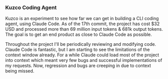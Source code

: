 ### Kuzco Coding Agent

Kuzco is an experiment to see how far we can get in building a CLI coding agent, using Claude Code. As of the 17th commit, the project has cost $32 USD and processed more than 69 million input tokens & 681k output tokens. The goal is to get an end product as close to Claude Code as possible.

Throughout the project I'll be periodically reviewing and modifying code. Claude Code is fantastic, but I am starting to see the limitations of the context window already. For a while Claude could load most of the project into context which meant very few bugs and successful implementations of my requests. Now, regression and bugs are creeping in due to context being missed.
